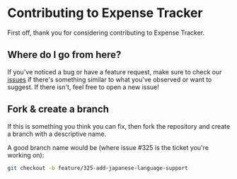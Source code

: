 # Contributing to Expense Tracker
First off, thank you for considering contributing to Expense Tracker.


## Where do I go from here?
If you've noticed a bug or have a feature request, make sure to check our [issues](https://github.com/pratham-jaiswal/expense-tracker/issues) if there's something similar to what you've observed or want to suggest. If there isn't, feel free to open a new issue!


## Fork & create a branch
If this is something you think you can fix, then fork the repository and create a branch with a descriptive name.

A good branch name would be (where issue #325 is the ticket you're working on):

```bash
git checkout -b feature/325-add-japanese-language-support